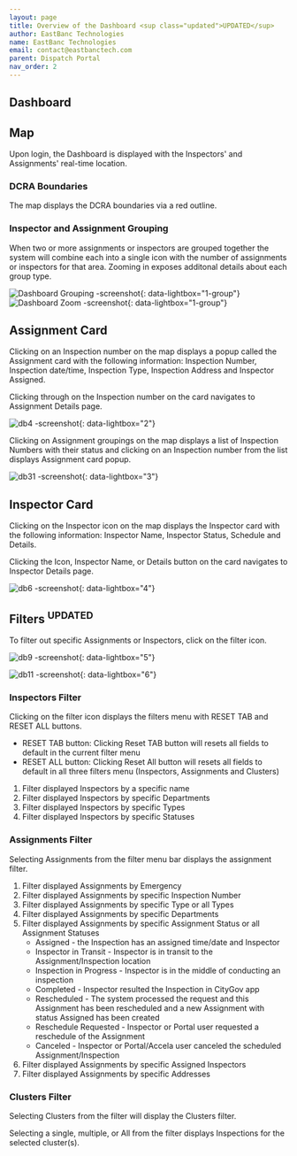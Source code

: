 ```yaml
---
layout: page
title: Overview of the Dashboard <sup class="updated">UPDATED</sup>
author: EastBanc Technologies
name: EastBanc Technologies
email: contact@eastbanctech.com
parent: Dispatch Portal
nav_order: 2
---
```


<section id="dashboard" markdown="1">

# Dashboard

<section id="map" markdown="1">

## Map
Upon login, the Dashboard is displayed with the Inspectors' and Assignments' real-time location.

<section id="dcra-boundaries" markdown="1">

### DCRA Boundaries
The map displays the DCRA boundaries via a red outline.

</section>

<section id="inspector-and-assignment-grouping" markdown="1">

### Inspector and Assignment Grouping
When two or more assignments or inspectors are grouped together the system will combine each into a single icon with the number of assignments or inspectors for that area.  Zooming in exposes additonal details about each group type.  

![Dashboard Grouping -screenshot](../images/dispatch-portal/dp-dashboard/dashboard.png){: data-lightbox="1-group"}
![Dashboard Zoom -screenshot](../images/dispatch-portal/dp-dashboard/dashboard1.png){: data-lightbox="1-group"}

</section>
</section>

<section id="assignment-card" markdown="1">

## Assignment Card
Clicking on an Inspection number on the map displays a popup called the Assignment card with the following information: Inspection Number, Inspection date/time, Inspection Type, Inspection Address and Inspector Assigned.

Clicking through on the Inspection number on the card navigates to Assignment Details page.

![db4 -screenshot](../images/dispatch-portal/dp-dashboard/assignment.png){: data-lightbox="2"}

Clicking on Assignment groupings on the map displays a list of Inspection Numbers with their status and clicking on an Inspection number from the list displays Assignment card popup.

![db31 -screenshot](../images/dispatch-portal/dp-dashboard/assignment2.png){: data-lightbox="3"}

</section>

<section id="inspector-card" markdown="1">

## Inspector Card
Clicking on the Inspector icon on the map displays the Inspector card with the following information: Inspector Name, Inspector Status, Schedule and Details.

Clicking the Icon, Inspector Name, or Details button on the card navigates to Inspector Details page.

![db6 -screenshot](../images/dispatch-portal/dp-dashboard/inspector-card.png){: data-lightbox="4"}

</section>

<section id="filters" markdown="1">

## Filters <sup class="updated">UPDATED</sup>
To filter out specific Assignments or Inspectors, click on the filter icon.

![db9 -screenshot](../images/dispatch-portal/dp-dashboard/filters.png){: data-lightbox="5"}

<section id="inspectors-filter" markdown="1">

![db11 -screenshot](../images/dispatch-portal/dp-dashboard/filters2.png){: data-lightbox="6"}

### Inspectors Filter
Clicking on the filter icon displays the filters menu with RESET TAB and RESET ALL buttons.
   * RESET TAB button: Clicking Reset TAB button will resets all fields to default in the current filter menu
   * RESET ALL button: Clicking Reset All button will resets all fields to default in all three filters menu (Inspectors, Assignments and Clusters) 

1. Filter displayed Inspectors by a specific name
2. Filter displayed Inspectors by specific Departments
3. Filter displayed Inspectors by specific Types
4. Filter displayed Inspectors by specific Statuses

</section>

<section id="assignments-filter" markdown="1">

### Assignments Filter
Selecting Assignments from the filter menu bar displays the assignment filter.

1. Filter displayed Assignments by Emergency
2. Filter displayed Assignments by specific Inspection Number
3. Filter displayed Assignments by specific Type or all Types
4. Filter displayed Assignments by specific Departments
5. Filter displayed Assignments by specific Assignment Status or all Assignment Statuses
   * Assigned - the Inspection has an assigned time/date and Inspector
   * Inspector in Transit - Inspector is in transit to the Assignment/Inspection location
   * Inspection in Progress - Inspector is in the middle of conducting an inspection
   * Completed - Inspector resulted the Inspection in CityGov app
   * Rescheduled - The system processed the request and this Assignment has been rescheduled and a new Assignment with status Assigned has been created
   * Reschedule Requested - Inspector or Portal user requested a reschedule of the Assignment
   * Canceled - Inspector or Portal/Accela user canceled the scheduled Assignment/Inspection
6. Filter displayed Assignments by specific Assigned Inspectors
7. Filter displayed Assignments by specific Addresses
</section>


<section id="clusters-filter" markdown="1">

### Clusters Filter
Selecting Clusters from the filter will display the Clusters filter.

Selecting a single, multiple, or All from the filter  displays Inspections for the selected cluster(s).

</section>
</section>
</section>


